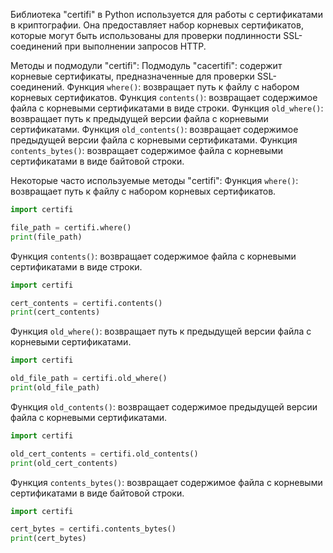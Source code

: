Библиотека "certifi" в Python используется для работы с сертификатами в криптографии.
Она предоставляет набор корневых сертификатов, которые могут быть использованы
для проверки подлинности SSL-соединений при выполнении запросов HTTP.

Методы и подмодули "certifi":
Подмодуль "cacertifi": содержит корневые сертификаты, предназначенные для проверки SSL-соединений.
Функция `where()`: возвращает путь к файлу с набором корневых сертификатов.
Функция `contents()`: возвращает содержимое файла с корневыми сертификатами в виде строки.
Функция `old_where()`: возвращает путь к предыдущей версии файла с корневыми сертификатами.
Функция `old_contents()`: возвращает содержимое предыдущей версии файла с корневыми сертификатами.
Функция `contents_bytes()`: возвращает содержимое файла с корневыми сертификатами в виде байтовой строки.

Некоторые часто используемые методы "certifi":
Функция `where()`: возвращает путь к файлу с набором корневых сертификатов.

```python
import certifi

file_path = certifi.where()
print(file_path)
```

Функция `contents()`: возвращает содержимое файла с корневыми сертификатами в виде строки.

```python
import certifi

cert_contents = certifi.contents()
print(cert_contents)
```

Функция `old_where()`: возвращает путь к предыдущей версии файла с корневыми сертификатами.

```python
import certifi

old_file_path = certifi.old_where()
print(old_file_path)
```

Функция `old_contents()`: возвращает содержимое предыдущей версии файла с корневыми сертификатами.

```python
import certifi

old_cert_contents = certifi.old_contents()
print(old_cert_contents)
```

Функция `contents_bytes()`: возвращает содержимое файла с корневыми сертификатами в виде байтовой строки.

```python
import certifi

cert_bytes = certifi.contents_bytes()
print(cert_bytes)
```
